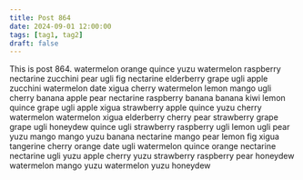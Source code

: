 ```yaml
---
title: Post 864
date: 2024-09-01 12:00:00
tags: [tag1, tag2]
draft: false
---
```

This is post 864.
watermelon
orange
quince
yuzu
watermelon
raspberry
nectarine
zucchini
pear
ugli
fig
nectarine
elderberry
grape
ugli
apple
zucchini
watermelon
date
xigua
cherry
watermelon
lemon
mango
ugli
cherry
banana
apple
pear
nectarine
raspberry
banana
banana
kiwi
lemon
quince
grape
ugli
apple
xigua
strawberry
apple
quince
yuzu
cherry
watermelon
watermelon
xigua
elderberry
cherry
pear
strawberry
grape
grape
ugli
honeydew
quince
ugli
strawberry
raspberry
ugli
lemon
ugli
pear
yuzu
mango
mango
yuzu
banana
nectarine
mango
pear
lemon
fig
xigua
tangerine
cherry
orange
date
ugli
watermelon
quince
orange
nectarine
nectarine
ugli
yuzu
apple
cherry
yuzu
strawberry
raspberry
pear
honeydew
watermelon
mango
yuzu
watermelon
yuzu
honeydew
